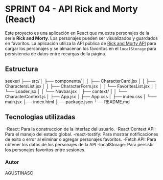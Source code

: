 # SPRINT 04 - API Rick and Morty (React) 

Este proyecto es una aplicación en React que muestra personajes de la serie **Rick and Morty**. 
Los personajes pueden ser visualizados y guardados en favoritos. 
La aplicación utiliza la API pública de [Rick and Morty API](https://rickandmortyapi.com) para cargar los personajes y se almacenan los favoritos en el `localStorage` para persistencia de datos entre recargas de la página.

## Estructura

seeker/
├── src/
│   ├── components/
│   │   ├── CharacterCard.jsx
│   │   ├── CharactersList.jsx
│   │   ├── CharacterForm.jsx
│   │   └── FavoritesList.jsx
│   │   └── Loader.jsx
│   │   └── Navbar.jsx
│   ├── context/
│   │   └── CharacterContext.js
│   ├── App.jsx
│   ├── App.css
│   ├── index.css
│   └── main.jsx
├── index.html
├── package.json
└── README.md

## Tecnologias utilizadas

-React: Para la construccion de la interfaz del usuario.
-React Context API: Para el manejo del estado global.
-react-tostify: Para mostrar notificaciones de exito o error al eliminar o agregar personajes favoritos.
-Fetch API: Para obtener los datos de los personajes de la API
-localStorage: Para persistir los personajes favoritos entre sesiones.

### Autor
AGUSTINASC
